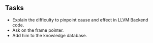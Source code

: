 ## Tasks

* Explain the difficulty to pinpoint cause and effect in LLVM Backend code.
* Ask on the frame pointer.
* Add him to the knowledge database.
